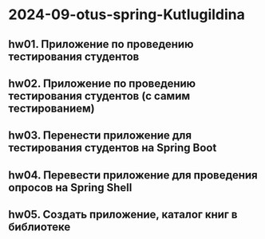 # 2024-09-otus-spring-Kutlugildina

## hw01. Приложение по проведению тестирования студентов
## hw02. Приложение по проведению тестирования студентов (с самим тестированием)
## hw03. Перенести приложение для тестирования студентов на Spring Boot
## hw04. Перевести приложение для проведения опросов на Spring Shell
## hw05. Создать приложение, каталог книг в библиотеке
